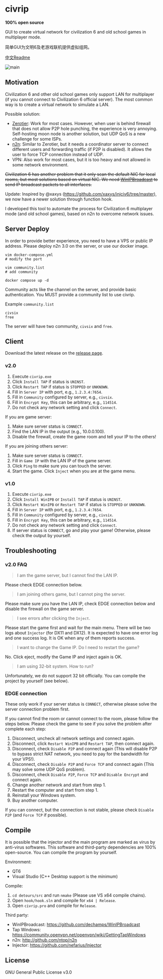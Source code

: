 # civrip
**100% open source**

GUI to create virtual network for civilization 6 and old school games in multiplayer mode.

简单GUI为文明6及老游戏联机提供虚拟组网。

[中文Readme](README_zh_CN.md)

![main](./assets/main_en.png)

## Motivation
Civilization 6 and other old school games only support LAN for multiplayer (if you cannot connect to Civilization 6 official server). The most common way is to create a virtual network to simulate a LAN.

Possible solution:
- [Zerotier](https://www.zerotier.com/): Work for most cases. However, when user is behind firewall that does not allow P2P hole punching, the experience is very annoying. Self-hosting moon node is another solution, but UDP QoS is a new challenge for some ISPs. 
- [n2n](https://github.com/ntop/n2n): Similar to Zerotier, but it needs a coordinator server to connect different users and forwarding traffic (if P2P is disabled). It allows the user to force TCP connection instead of UDP.
- VPN: Also work for most cases, but it is too heavy and not allowed in some network environment.

~~Civilization 6 has another problem that it only scan the default NIC for local rooms, but most solutions based on virtual NIC. We need [WinIPBroadcast](https://github.com/dechamps/WinIPBroadcast) to send IP broadcast packets to all interfaces.~~

Update: Inspired by @xaxys (https://github.com/xaxys/injciv6/tree/master), we now have a newer solution through function hook. 

I developed this tool to automate the process for Civilization 6 multiplayer mode (and old school games), based on n2n to overcome network issues.

## Server Deploy
In order to provide better experience, you need to have a VPS or public IP address. Please deploy n2n 3.0 on the server, or use our docker image.

```
vim docker-compose.yml
# modify the port

vim community.list
# add community

docker compose up -d
```

Community acts like the channel on the server, and provide basic authentication. You MUST provide a community list to use civrip.

Example `community.list`
```
civsix
free
```
The server will have two community, `civsix` and `free`.

## Client
Download the latest release on the [release page](https://github.com/MXWXZ/civrip/releases).

### v2.0

1. Execute `civrip.exe`
2. Click `Install TAP` if status is `UNINST`.
3. Click `Restart TAP` if status is `STOPPED` or `UNKNOWN`.
4. Fill in `Server IP` with port, e.g., `1.2.3.4:7654`.
5. Fill in `Community` configured by server, e.g., `civsix`.
6. Fill in `Encrypt Key`, this can be arbitrary, e.g., `114514`.
7. Do not check any network setting and click `Connect`.

If you are game server: 
1. Make sure server status is `CONNECT`.
2. Find the LAN IP in the output (e.g., 10.0.0.100).
3. Disable the firewall, create the game room and tell your IP to the others!

If you are joining others server:
1. Make sure server status is `CONNECT`.
2. Fill in `Game IP` with the LAN IP of the game server.
3. Click `Ping` to make sure you can touch the server.
4. Start the game. Click `Inject` when you are at the game menu.

### v1.0

1. Execute `civrip.exe`
2. Click `Install WinIPB` or `Install TAP` if status is `UNINST`.
3. Click `Restart WinIPB` or `Restart TAP` if status is `STOPPED` or `UNKNOWN`.
4. Fill in `Server IP` with port, e.g., `1.2.3.4:7654`.
5. Fill in `Community` configured by server, e.g., `civsix`.
6. Fill in `Encrypt Key`, this can be arbitrary, e.g., `114514`.
7. Do not check any network setting and click `Connect`.
8. If server status is `CONNECT`, go and play your game! Otherwise, please check the output by yourself.

## Troubleshooting

### v2.0 FAQ

> I am the game server, but I cannot find the LAN IP.

Please check EDGE connection below.

> I am joining others game, but I cannot ping the server.

Please make sure you have the LAN IP, check EDGE connection below and disable the firewall on the game server.

> I see errors after clicking the `Inject`.

Please start the game first and wait for the main menu. There will be two logs about `Injector` (for DX11 and DX12). It is expected to have one error log and one success log. It is OK when any of them reports success.

> I want to change the Game IP. Do I need to restart the game?

No. Click eject, modify the Game IP and inject again is OK.

> I am using 32-bit system. How to run?

Unfortunately, we do not support 32 bit officially. You can compile the project by yourself (see below).

### EDGE connection

These only work if your server status is `CONNECT`, otherwise please solve the server connection problem first.

If you cannot find the room or cannot connect to the room, please follow the steps below. Please check the game to see if you solve the problem after complete each step:

1. Disconnect, uncheck all network settings and connect again.
2. Disconnect, click `Restart WinIPB` and `Restart TAP`, then connect again.
3. Disconnect, check `Disable P2P` and connect again (This will disable P2P to bypass strict NAT network, you need to pay for the bandwidth for your VPS!).
4. Disconnect, check `Disable P2P` and `Force TCP` and connect again (This may solve some UDP QoS problem).
5. Disconnect, check `Disable P2P`, `Force TCP` and `Disable Encrypt` and connect again.
6. Change another network and start from step 1.
7. Restart the computer and start from step 1.
8. Reinstall your Windows system.
9. Buy another computer.

If you can connect, but the connection is not stable, please check `Disable P2P` (and `Force TCP` if possible).

## Compile

It is possible that the injector and the main program are marked as virus by anti-virus softwares. This software and third-party dependencies are 100% open-source. You can compile the program by yourself.

Environment:
- QT6
- Visual Studio (C++ Desktop support is the minimum)

Compile:
1. `cd detours/src` and run `nmake` (Please use VS x64 compile chains).
2. Open `hook/hook.sln` and compile for `x64 | Release`.
3. Open `civrip.pro` and compile for `Release`.

Third party:
- WinIPBroadcast: https://github.com/dechamps/WinIPBroadcast
- Tap Windows: https://community.openvpn.net/openvpn/wiki/GettingTapWindows
- n2n: http://github.com/ntop/n2n
- Injector: https://github.com/nefarius/Injector

## License
GNU General Public License v3.0